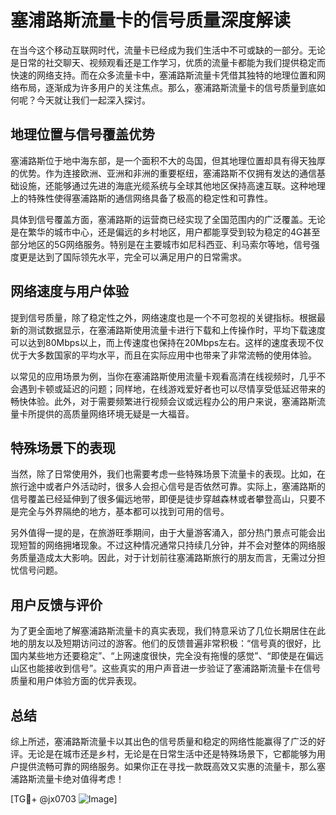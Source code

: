 # 塞浦路斯流量卡的信号质量深度解读

在当今这个移动互联网时代，流量卡已经成为我们生活中不可或缺的一部分。无论是日常的社交聊天、视频观看还是工作学习，优质的流量卡都能为我们提供稳定而快速的网络支持。而在众多流量卡中，塞浦路斯流量卡凭借其独特的地理位置和网络布局，逐渐成为许多用户的关注焦点。那么，塞浦路斯流量卡的信号质量到底如何呢？今天就让我们一起深入探讨。

## 地理位置与信号覆盖优势

塞浦路斯位于地中海东部，是一个面积不大的岛国，但其地理位置却具有得天独厚的优势。作为连接欧洲、亚洲和非洲的重要枢纽，塞浦路斯不仅拥有发达的通信基础设施，还能够通过先进的海底光缆系统与全球其他地区保持高速互联。这种地理上的特殊性使得塞浦路斯的通信网络具备了极高的稳定性和可靠性。

具体到信号覆盖方面，塞浦路斯的运营商已经实现了全国范围内的广泛覆盖。无论是在繁华的城市中心，还是偏远的乡村地区，用户都能享受到较为稳定的4G甚至部分地区的5G网络服务。特别是在主要城市如尼科西亚、利马索尔等地，信号强度更是达到了国际领先水平，完全可以满足用户的日常需求。

## 网络速度与用户体验

提到信号质量，除了稳定性之外，网络速度也是一个不可忽视的关键指标。根据最新的测试数据显示，在塞浦路斯使用流量卡进行下载和上传操作时，平均下载速度可以达到80Mbps以上，而上传速度也保持在20Mbps左右。这样的速度表现不仅优于大多数国家的平均水平，而且在实际应用中也带来了非常流畅的使用体验。

以常见的应用场景为例，当你在塞浦路斯使用流量卡观看高清在线视频时，几乎不会遇到卡顿或延迟的问题；同样地，在线游戏爱好者也可以尽情享受低延迟带来的畅快体验。此外，对于需要频繁进行视频会议或远程办公的用户来说，塞浦路斯流量卡所提供的高质量网络环境无疑是一大福音。

## 特殊场景下的表现

当然，除了日常使用外，我们也需要考虑一些特殊场景下流量卡的表现。比如，在旅行途中或者户外活动时，很多人会担心信号是否依然可靠。实际上，塞浦路斯的信号覆盖已经延伸到了很多偏远地带，即便是徒步穿越森林或者攀登高山，只要不是完全与外界隔绝的地方，基本都可以找到可用的信号。

另外值得一提的是，在旅游旺季期间，由于大量游客涌入，部分热门景点可能会出现短暂的网络拥堵现象。不过这种情况通常只持续几分钟，并不会对整体的网络服务质量造成太大影响。因此，对于计划前往塞浦路斯旅行的朋友而言，无需过分担忧信号问题。

## 用户反馈与评价

为了更全面地了解塞浦路斯流量卡的真实表现，我们特意采访了几位长期居住在此地的朋友以及短期访问过的游客。他们的反馈普遍非常积极：“信号真的很好，比国内某些地方还要稳定”、“上网速度很快，完全没有拖慢的感觉”、“即使是在偏远山区也能接收到信号”。这些真实的用户声音进一步验证了塞浦路斯流量卡在信号质量和用户体验方面的优异表现。

## 总结

综上所述，塞浦路斯流量卡以其出色的信号质量和稳定的网络性能赢得了广泛的好评。无论是在城市还是乡村，无论是在日常生活中还是特殊场景下，它都能够为用户提供流畅可靠的网络服务。如果你正在寻找一款既高效又实惠的流量卡，那么塞浦路斯流量卡绝对值得考虑！

[TG💪+ @jx0703 ![Image](https://github.com/user-attachments/assets/dbca1d08-cadb-493c-b0ec-ad6f7a83f270)]
